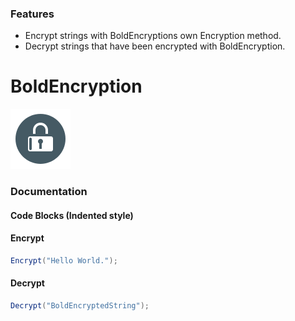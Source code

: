 ### Features

- Encrypt strings with BoldEncryptions own Encryption method.
- Decrypt strings that have been encrypted with BoldEncryption.
# BoldEncryption

![](https://github.com/maxemanZ/BoldEncryption/blob/main/encrypt_96px.png?raw=true)


### Documentation

#### Code Blocks (Indented style)
#### Encrypt

```csharp
Encrypt("Hello World.");
```
#### Decrypt

```csharp
Decrypt("BoldEncryptedString");
```
